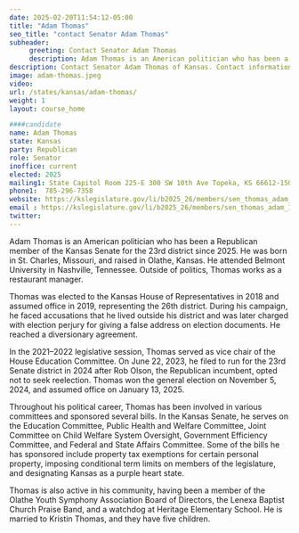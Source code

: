 ```yaml
---
date: 2025-02-20T11:54:12-05:00
title: "Adam Thomas"
seo_title: "contact Senator Adam Thomas"
subheader:
     greeting: Contact Senator Adam Thomas
     description: Adam Thomas is an American politician who has been a Republican member of the Kansas Senate for the 23rd district since 2025. His current term ends on January 8, 2029.
description: Contact Senator Adam Thomas of Kansas. Contact information for Adam Thomas includes email address, phone number, and mailing address.
image: adam-thomas.jpeg
video:
url: /states/kansas/adam-thomas/
weight: 1
layout: course_home

####candidate
name: Adam Thomas
state: Kansas
party: Republican
role: Senator
inoffice: current
elected: 2025
mailing1: State Capitol Room 225-E 300 SW 10th Ave Topeka, KS 66612-1504
phone1:  785-296-7358
website: https://kslegislature.gov/li/b2025_26/members/sen_thomas_adam_1//
email : https://kslegislature.gov/li/b2025_26/members/sen_thomas_adam_1//
twitter: 
---
```

Adam Thomas is an American politician who has been a Republican member of the Kansas Senate for the 23rd district since 2025. He was born in St. Charles, Missouri, and raised in Olathe, Kansas. He attended Belmont University in Nashville, Tennessee. Outside of politics, Thomas works as a restaurant manager.

Thomas was elected to the Kansas House of Representatives in 2018 and assumed office in 2019, representing the 26th district. During his campaign, he faced accusations that he lived outside his district and was later charged with election perjury for giving a false address on election documents. He reached a diversionary agreement.

In the 2021–2022 legislative session, Thomas served as vice chair of the House Education Committee. On June 22, 2023, he filed to run for the 23rd Senate district in 2024 after Rob Olson, the Republican incumbent, opted not to seek reelection. Thomas won the general election on November 5, 2024, and assumed office on January 13, 2025.

Throughout his political career, Thomas has been involved in various committees and sponsored several bills. In the Kansas Senate, he serves on the Education Committee, Public Health and Welfare Committee, Joint Committee on Child Welfare System Oversight, Government Efficiency Committee, and Federal and State Affairs Committee. Some of the bills he has sponsored include property tax exemptions for certain personal property, imposing conditional term limits on members of the legislature, and designating Kansas as a purple heart state.

Thomas is also active in his community, having been a member of the Olathe Youth Symphony Association Board of Directors, the Lenexa Baptist Church Praise Band, and a watchdog at Heritage Elementary School. He is married to Kristin Thomas, and they have five children.

